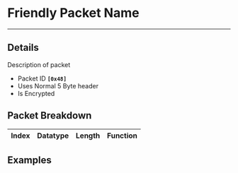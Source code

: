 # Friendly Packet Name #

---


## Details ##

Description of packet
  * Packet ID **`[0x48]`**
  * Uses Normal 5 Byte header
  * Is Encrypted

## Packet Breakdown ##
| Index | Datatype | Length | Function |
|:------|:---------|:-------|:---------|

## Examples ##